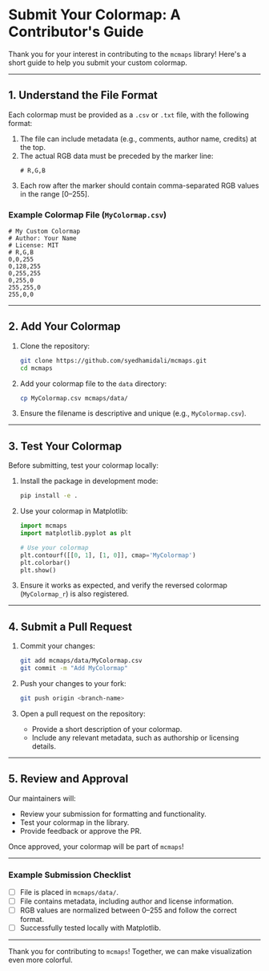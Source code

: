 # Submit Your Colormap: A Contributor's Guide

Thank you for your interest in contributing to the `mcmaps` library! Here's a short guide to help you submit your custom colormap.

---

## 1. Understand the File Format

Each colormap must be provided as a `.csv` or `.txt` file, with the following format:

1. The file can include metadata (e.g., comments, author name, credits) at the top.
2. The actual RGB data must be preceded by the marker line:
   ```
   # R,G,B
   ```
3. Each row after the marker should contain comma-separated RGB values in the range [0–255].

### Example Colormap File (`MyColormap.csv`)
```csv
# My Custom Colormap
# Author: Your Name
# License: MIT
# R,G,B
0,0,255
0,128,255
0,255,255
0,255,0
255,255,0
255,0,0
```

---

## 2. Add Your Colormap

1. Clone the repository:
   ```bash
   git clone https://github.com/syedhamidali/mcmaps.git
   cd mcmaps
   ```

2. Add your colormap file to the `data` directory:
   ```bash
   cp MyColormap.csv mcmaps/data/
   ```

3. Ensure the filename is descriptive and unique (e.g., `MyColormap.csv`).

---

## 3. Test Your Colormap

Before submitting, test your colormap locally:

1. Install the package in development mode:
   ```bash
   pip install -e .
   ```

2. Use your colormap in Matplotlib:
   ```python
   import mcmaps
   import matplotlib.pyplot as plt

   # Use your colormap
   plt.contourf([[0, 1], [1, 0]], cmap='MyColormap')
   plt.colorbar()
   plt.show()
   ```

3. Ensure it works as expected, and verify the reversed colormap (`MyColormap_r`) is also registered.

---

## 4. Submit a Pull Request

1. Commit your changes:
   ```bash
   git add mcmaps/data/MyColormap.csv
   git commit -m "Add MyColormap"
   ```

2. Push your changes to your fork:
   ```bash
   git push origin <branch-name>
   ```

3. Open a pull request on the repository:
   - Provide a short description of your colormap.
   - Include any relevant metadata, such as authorship or licensing details.

---

## 5. Review and Approval

Our maintainers will:
- Review your submission for formatting and functionality.
- Test your colormap in the library.
- Provide feedback or approve the PR.

Once approved, your colormap will be part of `mcmaps`!

---

### Example Submission Checklist

- [ ] File is placed in `mcmaps/data/`.
- [ ] File contains metadata, including author and license information.
- [ ] RGB values are normalized between 0–255 and follow the correct format.
- [ ] Successfully tested locally with Matplotlib.

---

Thank you for contributing to `mcmaps`! Together, we can make visualization even more colorful.

